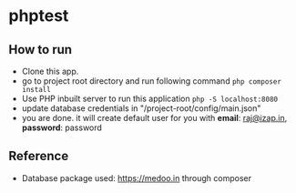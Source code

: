 # phptest


How to run
---

* Clone this app.
* go to project root directory and run following command ```php composer install```
* Use PHP inbuilt server to run this application ```php -S localhost:8080```
* update database credentials in "/project-root/config/main.json"
* you are done. it will create default user for you with **email**: raj@izap.in, **password**: password


Reference
---

* Database package used: https://medoo.in through composer
